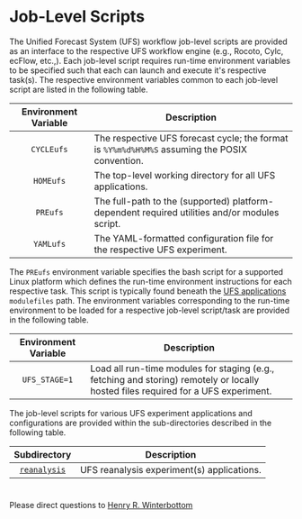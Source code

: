 # Job-Level Scripts

The Unified Forecast System (UFS) workflow job-level scripts are
provided as an interface to the respective UFS workflow engine (e.g.,
Rocoto, Cylc, ecFlow, etc.,). Each job-level script requires run-time
environment variables to be specified such that each can launch and
execute it's respective task(s). The respective environment variables
common to each job-level script are listed in the following table.

<div align="center">

| Environment Variable | Description |
| :-------------: | :-------------: |
| `CYCLEufs` | <div align="left">The respective UFS forecast cycle; the format is `%Y%m%d%H%M%S` assuming the POSIX convention.</div> |
| `HOMEufs` | <div align="left">The top-level working directory for all UFS applications.</div> |
| `PREufs` | <div align="left">The full-path to the (supported) platform-dependent required utilities and/or modules script.</div> |
| `YAMLufs` | <div align="left">The YAML-formatted configuration file for the respective UFS experiment.</div> | 

</div>

The `PREufs` environment variable specifies the bash script for a
supported Linux platform which defines the run-time environment
instructions for each respective task. This script is typically found
beneath the [UFS applications](https://github.com/HenryWinterbottom-NOAA/ufs_apps) `modulefiles` path. The environment variables
corresponding to the run-time environment to be loaded for a
respective job-level script/task are provided in the following table.

<div align="center">

| Environment Variable | Description |
| :-------------: | :-------------: |
| `UFS_STAGE=1` | <div align="left">Load all run-time modules for staging (e.g., fetching and storing) remotely or locally hosted files required for a UFS experiment. </div> | 

</div>

The job-level scripts for various UFS experiment applications and
configurations are provided within the sub-directories described in
the following table.

<div align="center">

| Subdirectory | Description |
| :-------------: | :-------------: |
| [`reanalysis`](https://github.com/HenryWinterbottom-NOAA/ufs_apps/jobs/reanalysis) | <div align="left">UFS reanalysis experiment(s) applications. </div> |

</div>

#

Please direct questions to [Henry
R. Winterbottom](mailto:henry.winterbottom@noaa.gov?subject=[UFS-Applications])
